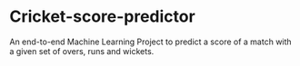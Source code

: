# Cricket-score-predictor
An end-to-end Machine Learning Project to predict a score of a match with a given set of overs, runs and wickets.

